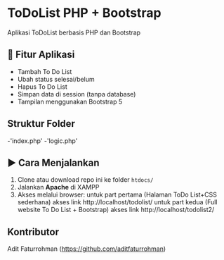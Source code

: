 # ToDoList PHP + Bootstrap

Aplikasi ToDoList berbasis PHP dan Bootstrap

## 📌 Fitur Aplikasi

- Tambah To Do List
- Ubah status selesai/belum
- Hapus To Do List
- Simpan data di session (tanpa database)
- Tampilan menggunakan Bootstrap 5

## Struktur Folder
-'index.php'
-'logic.php'

## ▶️ Cara Menjalankan

1. Clone atau download repo ini ke folder `htdocs/`
2. Jalankan **Apache** di XAMPP
3. Akses melalui browser: untuk part pertama (Halaman ToDo List+CSS sederhana) akses link http://localhost/todolist/
                          untuk part kedua (Full website To Do List + Bootstrap) akses link http://localhost/todolist2/

## Kontributor
Adit Faturrohman (https://github.com/aditfaturrohman)